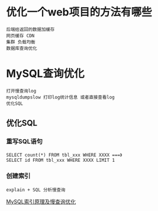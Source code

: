 # 优化一个web项目的方法有哪些
    后端给返回的数据加缓存
    网页缓存 CDN
    集群 负载均衡
    数据库查询优化


# MySQL查询优化
    打开慢查询log
    mysqldumpslow 打印log统计信息 或者直接查看log
    优化SQL
    
## 优化SQL
### 重写SQL语句
    SELECT count(*) FROM tbl_xxx WHERE XXXX ===》
    SELECT id FROM tbl_xxx WHERE XXXX LIMIT 1
    
    
### 创建索引
    explain + SQL 分析慢查询
   [MySQL索引原理及慢查询优化](https://tech.meituan.com/2014/06/30/mysql-index.html)

